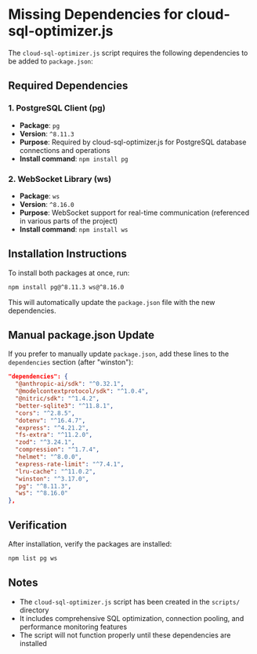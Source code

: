 # Missing Dependencies for cloud-sql-optimizer.js

The `cloud-sql-optimizer.js` script requires the following dependencies to be added to `package.json`:

## Required Dependencies

### 1. PostgreSQL Client (pg)
- **Package**: `pg`
- **Version**: `^8.11.3`
- **Purpose**: Required by cloud-sql-optimizer.js for PostgreSQL database connections and operations
- **Install command**: `npm install pg`

### 2. WebSocket Library (ws)
- **Package**: `ws`
- **Version**: `^8.16.0`  
- **Purpose**: WebSocket support for real-time communication (referenced in various parts of the project)
- **Install command**: `npm install ws`

## Installation Instructions

To install both packages at once, run:

```bash
npm install pg@^8.11.3 ws@^8.16.0
```

This will automatically update the `package.json` file with the new dependencies.

## Manual package.json Update

If you prefer to manually update `package.json`, add these lines to the `dependencies` section (after "winston"):

```json
"dependencies": {
  "@anthropic-ai/sdk": "^0.32.1",
  "@modelcontextprotocol/sdk": "^1.0.4",
  "@nitric/sdk": "^1.4.2",
  "better-sqlite3": "^11.8.1",
  "cors": "^2.8.5",
  "dotenv": "^16.4.7",
  "express": "^4.21.2",
  "fs-extra": "^11.2.0",
  "zod": "^3.24.1",
  "compression": "^1.7.4",
  "helmet": "^8.0.0",
  "express-rate-limit": "^7.4.1",
  "lru-cache": "^11.0.2",
  "winston": "^3.17.0",
  "pg": "^8.11.3",
  "ws": "^8.16.0"
},
```

## Verification

After installation, verify the packages are installed:

```bash
npm list pg ws
```

## Notes

- The `cloud-sql-optimizer.js` script has been created in the `scripts/` directory
- It includes comprehensive SQL optimization, connection pooling, and performance monitoring features
- The script will not function properly until these dependencies are installed
